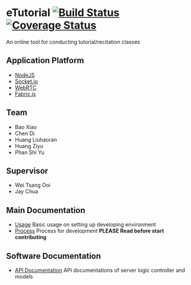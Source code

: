 # eTutorial [![Build Status](https://travis-ci.org/nus-mtp/reindeer.svg?branch=master)](https://travis-ci.org/nus-mtp/reindeer)[![Coverage Status](https://coveralls.io/repos/github/nus-mtp/reindeer/badge.svg?branch=master)](https://coveralls.io/github/nus-mtp/reindeer?branch=master)
An online tool for conducting tutorial/recitation classes

## Application Platform
* [NodeJS](https://nodejs.org)
* [Socket.io](http://socket.io/)
* [WebRTC](http://www.webrtc.org/)
* [Fabric.js](http://fabricjs.com/)

## Team
* Bao Xiao
* Chen Di
* Huang Liuhaoran
* Huang Ziyu
* Phan Shi Yu

## Supervisor
* Wei Tsang Ooi
* Jay Chua

## Main Documentation

- [Usage](https://github.com/nus-mtp/reindeer/blob/master/documentation/USAGE.md) Basic usage on setting up developing environment
- [Process](https://github.com/nus-mtp/reindeer/blob/master/documentation/Process.md) Process for development <b>PLEASE Read before start contributing</b>

## Software Documentation
- [API Documentation](https://github.com/nus-mtp/reindeer/blob/master/documentation/API_Docs) API documentations of server logic controller and models